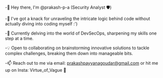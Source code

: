 -👋 Hey there, I'm @prakash-p-a (Security Analyst 🛡️)

-👀 I've got a knack for unraveling the intricate logic behind code without actually diving into coding myself :')

-🌱 Currently delving into the world of DevSecOps, sharpening my skills one step at a time.

-💡 Open to collaborating on brainstorming innovative solutions to tackle complex challenges, breaking them down into manageable bits.

-📫 Reach out to me via email: prakashpayyanagoudar@gmail.com or hit me up on Insta: Virtue_of_Vague 📩

<!---
prakash-p-a/prakash-p-a is a ✨ special ✨ repository because its `README.md` (this file) appears on your GitHub profile.
You can click the Preview link to take a look at your changes.
--->
